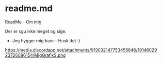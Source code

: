 # readme.md
ReadMe - Om mig

Der er sgu ikke meget og sige.
- Jeg hygger mig bare - Husk det :)


https://media.discordapp.net/attachments/919032147753455646/1014602923726086154/MigGrafikS.png
